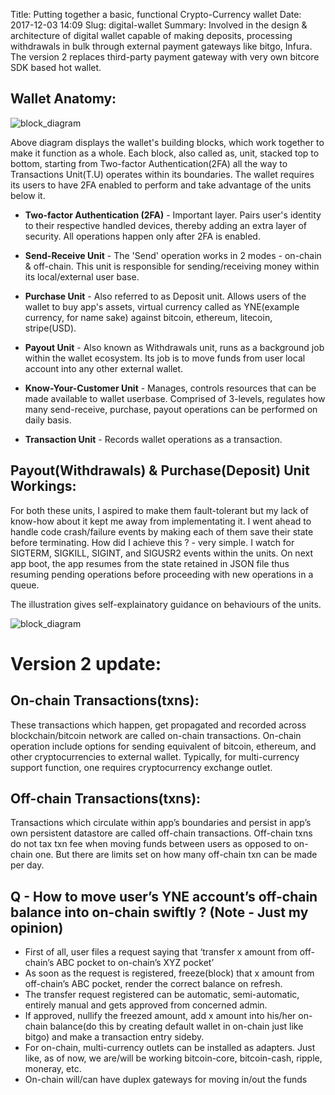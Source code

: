 Title: Putting together a basic, functional Crypto-Currency wallet
Date: 2017-12-03 14:09
Slug: digital-wallet
Summary: Involved in the design & architecture of digital wallet capable of making deposits, processing withdrawals in bulk through external payment gateways like bitgo, Infura. The version 2 replaces third-party payment gateway with very own bitcore SDK based hot wallet.


Wallet Anatomy:
-----------------

![block\_diagram]({attach}../images/diy/wallet_as_a_whole.png)

Above diagram displays the wallet's building blocks, which work together to make it function as a whole.
Each block, also called as, unit, stacked top to bottom, starting from Two-factor Authentication(2FA) all the
way to Transactions Unit(T.U) operates within its boundaries. The wallet requires its users to have 2FA enabled 
to perform and take advantage of the units below it.

* __Two-factor Authentication (2FA)__ - Important layer. Pairs user's identity to their respective handled
devices, thereby adding an extra layer of security. All operations happen only after 2FA is enabled.

* __Send-Receive Unit__ - The 'Send' operation works in 2 modes - on-chain & off-chain. This unit is responsible for sending/receiving money within its local/external user base.

* __Purchase Unit__ - Also referred to as Deposit unit. Allows users of the wallet to buy app's assets, virtual currency called as YNE(example currency, for name sake) against bitcoin, ethereum, litecoin, stripe(USD).

* __Payout Unit__ - Also known as Withdrawals unit, runs as a background job within the wallet ecosystem. Its job is to move funds from user local account into any other external wallet.

* __Know-Your-Customer Unit__ - Manages, controls resources that can be made available to wallet userbase. Comprised of 3-levels, regulates how many send-receive, purchase, payout operations can be performed on daily basis.

* __Transaction Unit__ - Records wallet operations as a transaction.

Payout(Withdrawals) & Purchase(Deposit) Unit Workings:
----------------------------------

For both these units, I aspired to make them fault-tolerant but my lack of know-how about it kept me away from
implementating it. I went ahead to handle code crash/failure events by making each of them save their state before
terminating. How did I achieve this ? - very simple. I watch for SIGTERM, SIGKILL, SIGINT, and SIGUSR2 events
within the units. On next app boot, the app resumes from the state retained in JSON file thus resuming pending
operations before proceeding with new operations in a queue.

The illustration gives self-explainatory guidance on behaviours of the units.

![block\_diagram]({attach}../images/diy/punit.png)

Version 2 update:
=================

On-chain Transactions(txns):
----------------------------
These transactions which happen, get propagated and recorded across blockchain/bitcoin network are called on-chain transactions.
On-chain operation include options for sending equivalent of bitcoin, ethereum, and other cryptocurrencies to external wallet. Typically, for multi-currency support function, one requires cryptocurrency exchange outlet. 


Off-chain Transactions(txns):
-----------------------------
Transactions which circulate within app’s boundaries and persist in app’s own persistent datastore are called off-chain
transactions. Off-chain txns do not tax txn fee when moving funds between users as opposed to on-chain one. But there are limits set on how many off-chain txn can be made per day. 


Q - How to move user’s YNE account’s off-chain balance into on-chain swiftly ? (Note - Just my opinion)
--------------------------------------------------------------------------

* First of all, user files a request saying that ‘transfer x amount from off-chain’s ABC pocket  to on-chain’s XYZ pocket’
* As soon as the request is registered, freeze(block) that x amount from off-chain’s ABC pocket, render the correct balance on refresh.
* The transfer request registered can be automatic, semi-automatic, entirely manual and gets approved from concerned admin.
* If approved, nullify the freezed amount, add x amount into his/her on-chain balance(do this by creating default wallet in
on-chain just like bitgo) and make a transaction entry sideby. 
* For on-chain, multi-currency outlets can be installed as adapters. Just like, as of now, we are/will be working  bitcoin-core,
bitcoin-cash, ripple, moneray, etc.
* On-chain will/can have duplex gateways for moving in/out the funds
